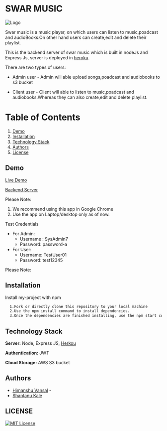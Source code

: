 # SWAR MUSIC

![Logo](https://swar-app.s3.ap-south-1.amazonaws.com/SwarLogo.png)

Swar music is a music player, on which users can listen to music,poadcast and audioBooks.On other hand users can create,edit and delete their playlist.

This is the backend server of swar music which is built in nodeJs and Express Js, server is deployed in [heroku](https://swar-music.herokuapp.com/).

There are two types of users:

- Admin user - Admin will able upload songs,poadcast and audiobooks to s3 bucket

- Client user - Client will able to listen to music,poadcast and audiobooks.Whereas they
  can also create,edit and delete playlist.

# Table of Contents

1. [Demo](#demo)
2. [Installation](#installation)
3. [Technology Stack](#technology-stack)
4. [Authors](#authors)
5. [License](#license)

## Demo

[Live Demo](https://swar-music.netlify.app/)

[Backend Server](https://swar-music.herokuapp.com/)

Please Note:

1. We recommend using this app in Google Chrome
2. Use the app on Laptop/desktop only as of now.

Test Credentials

- For Admin:
  - Username : SysAdmin7
  - Password: password-a
- For User:
  - Username: TestUser01
  - Password: test12345

Please Note:

## Installation

Install my-project with npm

```bash
  1.Fork or directly clone this repository to your local machine
  2.Use the npm install command to install dependencies.
  3.Once the dependencies are finished installing, use the npm start command inside the root directory to open the app in your local browser of choice
```

## Technology Stack

**Server:** Node, Express JS, [Herkou](https://swar-music.herokuapp.com/)

**Authentication:** JWT

**Cloud Storage:** AWS S3 bucket

## Authors

- [Himanshu Vansal](https://github.com/himanshuvansal01) -
- [Shantanu Kale](https://github.com/martianshaan)

## LICENSE

[![MIT License](https://img.shields.io/badge/License-MIT-green.svg)](https://choosealicense.com/licenses/mit/)
